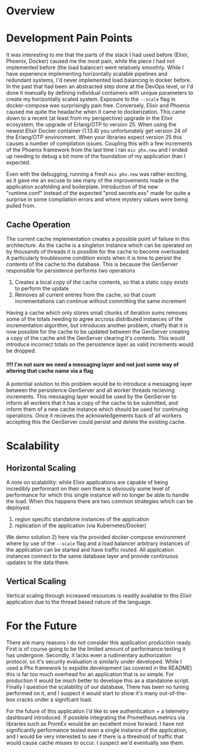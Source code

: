 # Overview 

# Development Pain Points
It was interesting to me that the parts of the stack I had used before (Elixir, Phoenix, Docker) caused me the most pain, while the piece I had not implemented before (the load balancer) went relatively smoothly. While I have experience implementing horizontally scalable pipelines and redundant systems, I'd never implemented load balancing in docker before. In the past that had been an abstracted step done at the DevOps level, or I'd done it manually by defining individual containers with unique parameters to create my horizontally scaled system. Exposure to the `--scale` flag in docker-compose was surprisingly pain free. Conversely, Elixir and Phoenix caused me quite the headache when it came to dockerization. This came down to a recent (at least from my perspective) upgrade in the Elixir ecosystem; the upgrade of Erlang/OTP to version 25. When using the newest Elixir Docker container (1.13.4) you unfortunately get version 24 of the Erlang/OTP environment. When your libraries expect version 25 this causes a number of compilation issues. Coupling this with a few increments of the Phoenix framework from the last time I ran `mix phx.new` and I ended up needing to debug a bit more of the foundation of my application than I expected.

Even with the debugging, running a fresh `mix phx.new` was rather exciting, as it gave me an excuse to see many of the improvements made in the application scafolding and boilerplate. Introduction of the new "runtime.conf" instead of the expected "prod.secrets.exs" made for quite a surprise in some compilation errors and where mystery values were being pulled from.
  
## Cache Operation
The current cache implementation creates a possible point of failure in this architecture. As the cache is a singleton instance which can be operated on by thousands of threads it is possible for the cache to become overloaded. A particularly troublesome condition exists when it is time to persist the contents of the cache to the database. This is because the GenServer responsible for persistence performs two operations
 1) Creates a local copy of the cache contents, so that a static copy exists to perform the update
 2) Removes all current entries from the cache, so that count incrementations can continue without committing the same increment

Having a cache which only stores small chunks of iteration sums removes some of the totals needing to agree accross distributed instances of the incrementation algorithm, but introduces another problem, chiefly that it is now possible for the cache to be updated between the GenServer creating a copy of the cache and the GenServer clearing it's contents. This would introduce incorrect totals on the persistence layer as valid increments would be dropped.

#### !!!! I'm not sure we need a messaging layer and not just some way of altering that cache name via a flag 
 
A potential solution to this problem would be to introduce a messaging layer between the persistence GenServer and all worker threads recieving increments. This messaging layer would be used by the GenServer to inform all workers that it has a copy of the cache to be submitted, and inform them of a new cache instance which should be used for continuing operations. Once it recieves the acknowledgements back of all workers accepting this the GenServer could persist and delete the existing cache.

# Scalability
## Horizontal Scaling
A note on scalability: while Elixir applications are capable of being incredibly performant on their own there is obviously some level of performance for which this single instance will no longer be able to handle the load. When this happens there are two common strategies which can be deployed:

 1) region specific standalone instances of the application
 2) replication of the application (via Kubernetes/Docker)

We demo solution 2) here via the provided docker-compose environment where by use of the `--scale` flag and a load balancer arbitrary instances of the application can be started and have traffic routed. All application instances connect to the same database layer and provide continuous updates to the data there. 
 
## Vertical Scaling
Vertical scaling through increased resources is readily available to this Elixir application due to the thread based nature of the language.

# For the Future

There are many reasons I do not consider this application production ready. First is of course going to be the limited amount of performance testing it has undergone. Secondly, it lacks even a rudimentary authorization protocol, so it's security evaluation is similarly under developed. While I used a Phx framework to expidite development (as covered in the README) this is far too much overhead for an application that is so simple. For production it would be much better to develope this as a standalone script. Finally I question the scalability of our database, There has been no tuning performed on it, and I suspect it would start to show it's many out-of-the-box cracks under a signifcant load.

For the future of this application I'd like to see authentication + a telemetry dashboard introduced. If possible integrating the Prometheus metrics via libraries such as PromEx would be an excellent move forward. I have not significantly performance tested even a single instance of the application, and I would be very interested to see if there is a threshold of traffic  that would cause cache misses to occur. I suspect we'd eventually see them. 
